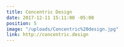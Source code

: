 ```yaml
---
title: Concentric Design
date: 2017-12-11 15:11:00 -05:00
position: 5
image: "/uploads/Concentric%20design.jpg"
link: http://concentric.design
---
```


